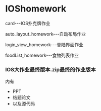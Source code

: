 # IOShomework


card---IOS扑克牌作业

auto_layout_homework---自动布局作业

login_view_homework---登陆界面作业

foodList_homework---食物列表作业

### IOS大作业最终版本.zip最终的作业版本

内有

- PPT
- 结题论文 
- 以及源代码
